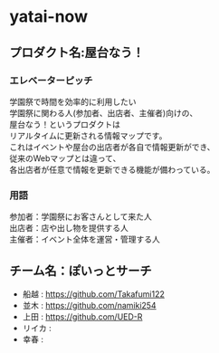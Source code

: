# yatai-now

## プロダクト名:**屋台なう！**
### エレベーターピッチ
学園祭で時間を効率的に利用したい  
学園祭に関わる人(参加者、出店者、主催者)向けの、  
屋台なう！というプロダクトは  
リアルタイムに更新される情報マップです。  
これはイベントや屋台の出店者が各自で情報更新ができ、  
従来のWebマップとは違って、  
各出店者が任意で情報を更新できる機能が備わっている。
### 用語
参加者：学園祭にお客さんとして来た人  
出店者：店や出し物を提供する人  
主催者：イベント全体を運営・管理する人  

## チーム名：**ぽいっとサーチ**
- 船越 : https://github.com/Takafumi122
- 並木 : https://github.com/namiki254
- 上田 : https://github.com/UED-R
- リイカ : 
- 幸春 : 
